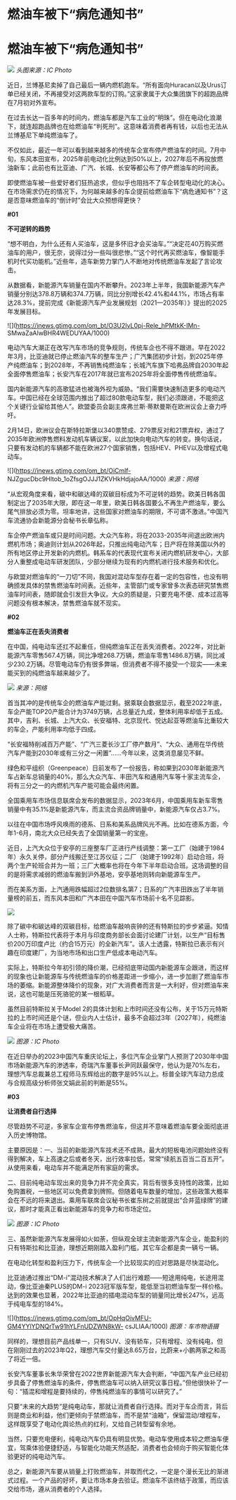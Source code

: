 # 燃油车被下“病危通知书”

# 燃油车被下“病危通知书”

![](https://inews.gtimg.com/om_bt/ORgIz9Sf18IKJUW2QAj_34MgHQjIsahDnNFt1Z8H9c4i8AA/1000)
_头图来源：IC Photo_

近日，兰博基尼卖掉了自己最后一辆内燃机跑车。“所有面向Huracan以及Urus订单已经关闭，不再接受对这两款车型的订购。”这家隶属于大众集团旗下的超跑品牌在7月初对外宣布。

在过去长达一百多年的时间内，燃油车都是汽车工业的“明珠”。但在电动化浪潮下，就连超跑品牌也在给燃油车“判死刑”。这意味着消费者再有钱，以后也无法从兰博基尼下单纯燃油车了。

不仅如此，最近一年可以看到越来越多的传统车企宣布停产燃油车的时间。7月中旬，东风本田宣布，2025年前电动化比例达到50%以上，2027年后不再投放燃油新车；此前也有比亚迪、广汽、长城、长安等都公布了停产燃油车的时间表。

即使燃油车被一些爱好者们狂热追求，但似乎也阻挡不了车企转型电动化的决心。在市场需求仍在的情况下，为何越来越多的车企提前给燃油车下“病危通知书”？这是否意味燃油车的“倒计时”会比大众预想得更快？

**#01**

**不可逆转的趋势**

“想不明白，为什么还有人买油车，这是多怀旧才会买油车。”“决定花40万购买燃油车的用户，很无奈，说得过分一些叫很悲惨。”“这个时代再买燃油车，像智能手机时代买功能机。”近些年，造车新势力掌门人不断地对传统燃油车发起了言论攻击。

从数据看，新能源汽车销量在国内不断攀升。2023年上半年，我国新能源汽车产销量分别达378.8万辆和374.7万辆，同比分别增长42.4%和44.1%，市场占有率达28.3%，提前完成《新能源汽车产业发展规划（2021—2035年）》提出的2025年发展目标。

![](https://inews.gtimg.com/om_bt/O3U2IvL0pj-Rele_hPMtkK-IMn-
SMwaZaAlwBHR4WEDUYAA/1000)

电动汽车大潮正在改写汽车市场的竞争规则，传统车企也不得不跟进。早在2022年3月，比亚迪就已停止燃油汽车的整车生产；广汽集团初步计划，到2025年停产纯燃油车；到2028年，不再销售纯燃油车；长城汽车旗下哈弗品牌自2030年起全面停售燃油车；长安汽车在2017年就已宣布2025年将全面停售传统燃油车。

国内新能源汽车的高歌猛进也被海外视为威胁。“我们需要快速制造更多的电动汽车。中国已经在全球范围内推出了超过80款电动车型，我们必须跟进，不能把这个关键行业留给其他人”。欧盟委员会副主席弗兰斯·蒂默曼斯在欧洲议会上奋力呼吁。

2月14日，欧洲议会在斯特拉斯堡以340票赞成、279票反对和21票弃权，通过了2035年欧洲停售燃料发动机车辆议案，以此加快向电动汽车的转变。换句话说，只要有发动机的车辆都不能在欧洲27个国家销售，包括HEV、PHEV以及增程式电动车。

![](https://inews.gtimg.com/om_bt/OiCmlf-
NJZgucDbc9Hltob_1oZfsgOJJJ1ZKVHkHdjajoAA/1000) _来源：网络_

“从宏观角度来看，碳中和碳达峰的双碳目标成为不可逆转的趋势。欧美日韩各国制定出了2035年大限，即在这一年里，欧美日韩各国要么不再生产燃油车，要么尾气排放必须为零。坦率地讲，这些国家对燃油车的期限，不可谓不激进。”中国汽车流通协会新能源分会秘书长章弘称。

车企停产燃油车或只是时间问题。大众汽车称，将在2033-2035年间退出欧洲内燃机市场；奥迪则计划从2026年起，只推出纯电动汽车；日产将在除美国以外的所有地区停止开发新的内燃机。韩系车的代表现代宣布关闭内燃机研发中心，大部分人重整成电动车研发团队，少部分继续为现有的内燃机进行技术服务和优化。

与欧盟对燃油车的“一刀切”不同，我国对混动车型存在着一定的包容性，也没有明确颁发具体的禁售燃油车时间表。近些年，主管部门或专家曾多次表态研究禁售燃油车时间表，随即就会引发巨大争议。大众的质疑是，只要充电不便、成本过高等问题没有根本解决，禁售燃油车就不现实。

**#02**

**燃油车正在丢失消费者**

在中国，纯电动车还扛不起重任，但纯燃油车正在丢失消费者。2022年，对比新能源汽车零售567.4万辆，同比净增268.7万辆，燃油车零售1486.8万辆，同比减少230.2万辆。尽管电动车仍有很多弊端，但消费者不得不接受一个现实——未来能买到的纯燃油车越来越少了。

![](https://inews.gtimg.com/om_bt/O9Y9cuOZUY_XwNCACIuF6FflOqvOVu8ISArM8kGHnItrMAA/1000)
_来源：网络_

首当其冲的是传统车企的燃油车产能过剩。据乘联会数据显示，截至2022年底，车企产能TOP20产能合计为3749万辆，占总量近九成，整体利用率却低于五成。其中，吉利、长城、上汽大众、长安福特、北京现代、悦达起亚等燃油车比重较大的车企，产能利用率均低于四成。

“长安福特削减百万产能”、“广汽三菱长沙工厂停产数月”、“大众、通用在华传统汽车产能到2030年或有三分之一闲置”……今年以来，这类消息屡见不鲜。

绿色和平组织（Greenpeace）日前发布了一份报告，称如果到2030年新能源汽车占新车总销量的40%，那么大众汽车、丰田汽车和通用汽车等十家主流车企，将有三分之一的内燃机汽车产能可能会最终闲置。

全国乘用车市场信息联席会发布的数据显示，2023年6月，中国乘用车新车零售销量中有35.1%是新能源汽车，而主流合资品牌销量中，新能源汽车仅占3.7%。

以往在中国市场呼风唤雨的德系、日系和美系品牌风光不再。比如在德系方面，今年1-6月，南北大众已经失去了全国销量第一的宝座。

近日，上汽大众位于安亭的三座整车厂正进行产线调整：第一工厂（始建于1984年）永久关停，部分产线搬迁至江苏仪征；二厂（始建于1992年）启动合班，将两个生产轮班合并为一班；三厂大概率也将在今年下半年启动合班。这场调整的目的是将需求减弱的燃油车搬到沪外基地，安亭基地则转向新能源车生产。

而在美系方面，上汽通用跌幅超过2位数排名第7；日系的广汽丰田跌出了半年销量榜的前五，而东风本田和广汽本田在中国汽车市场前十名不见踪影。

![](https://inews.gtimg.com/om_bt/O2douxllba6NSVVDLYAzgoZpWRmkmTBRML_lEhWpmDAU4AA/1000)

除了碳中和碳达峰的双碳目标，给燃油车敲响丧钟的还有特斯拉的步步紧逼。知情人士称，特斯拉代表将于本月与印度商务部长会面讨论建厂计划，以生产“目标售价200万印度卢比（约合15万元）的全新汽车”。该人士透露，特斯拉已表示有兴趣在印度建厂，为当地市场和出口生产低成本电动汽车。

实际上，特斯拉今年初引领的降价潮，已经彻底带动国内新能源车企跟进，而这样的现象也让新能源车与传统燃油车的价格差距进一步缩小，进一步加剧了燃油车市场的萎缩。新能源整体降价的现象，对广大消费者而言是一大利好，但对燃油车来说，这也可能是压死骆驼的某一根稻草。

虽然目前特斯拉关于Model
2的具体计划和上市时间还没有公布，关于15万元特斯拉的上市时间还是个谜，但业内人士估计，最多不会超过3年（2027年），纯燃油车企业将在市场上遭受极大痛苦。

![](https://inews.gtimg.com/om_bt/O9uOV_uAl2nmEKGzI8yBhoty0yqWTgFw3UofNDPY3ok3EAA/1000)
_图源：IC Photo_

在近日举办的2023中国汽车重庆论坛上，多位汽车企业掌门人预测了2030年中国市场新能源汽车的渗透率，奇瑞汽车董事长尹同跃最保守，他认为是70%左右，理想汽车总裁兼总工程师马东辉给出的数字是95%以上。标普全球汽车动力总成与合规高级分析师张文娟此前的判断是55%。

**#03**

**让消费者自行选择**

尽管趋势不可逆，多家车企宣布停售燃油车，但这并不意味着燃油车要全面彻底进入历史博物馆。

主要原因是：一、当前的新能源汽车技术还不成熟，最大的短板电池问题始终没有得到解决，车上高速之后或者冬天，出行效率拉低，常常“续航五百当二百五开”。从使用来看，电动车并不能满足所有家庭的需求。

二、目前纯电动车现出来的竞争力并不完全真实，背后有很多支持性的政策，比如免购置税，一些地区可以免费拿到牌照。但随着电车数量的增加，这些政策大概率会在不远的将来退出。乘用车联席会议秘书长崔东树之前就提出“合并蓝绿牌”的建议，那时才能真正看出新能源车的竞争力和市场定位。

![](https://inews.gtimg.com/om_bt/OmXATV5BikYMrl0QwgnOdXB5gagPB2eUUC9wMl8OQsKtcAA/1000)
_图源：IC Photo_

三、虽然新能源汽车发展得如火如荼，但纵观全球主流新能源汽车企业，能盈利的只有特斯拉和比亚迪，理想近期刚踏入盈利门槛，其它车企都是卖一辆亏一辆。

在电动化转型和盈利压力下，传统车企一个比较现实的应对思路是尽快混动化。

比亚迪通过推出“DM-i”混动技术解决了人们出行难题——短途用纯电，长途用混动，像比亚迪秦PLUS的DM-i
2023冠军版车型，能低至当初燃油车型一样价格。达到的效果也显著，2022年比亚迪的插电混动车型的销量同比增长247%，远高于纯电车型的184%。

![](https://inews.gtimg.com/om_bt/OpHqOivMFU-GM4YYlYDNQrTw91hYLFnUDZWN8kW-
csJLIAA/1000) _图源：车市物语摄_

同样的，理想目前产品线单一，只有SUV、没有轿车，只有增程、没有纯电，但在刚刚过去的2023年Q2，理想汽车交付量达8.65万台，比蔚来+小鹏两家之和高了将近一倍。

长安汽车董事长朱华荣曾在2022世界新能源汽车大会判断，“中国汽车产业已经初步具备了停售燃油车的条件，停售燃油车可以纳入研究议事日程。”但他很快补了一句：“插混和增程是要持续的，停售纯燃油车的事情可以研究了。”

只要“未来的大趋势”是纯电动车，那就让消费者自行选择。而对于车企而言，背后则是商业和利益，他们更倾向于禁燃油车，而不是禁“油箱”，保留混动/增程车，这样既享受了电动化舆论热点的红利，又给自己转型留有余地。

当然，只要充电便利，纯电动汽车仍具有明显优势。电动车使用成本较之燃油车便宜，驾乘体验便捷舒适，与智能化功能天然适配，消费者也会倾向于购买智能化体验更好的纯电动汽车。

总之，新能源汽车要从销量上打败燃油车，并取而代之，一定是个漫长无比的渐进式过程。一个产品的好坏，要让市场本身去验证。燃油车不该终结于政策，而应该交给市场，遵从消费者的个人选择。

